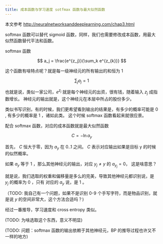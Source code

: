 ```yaml
---
title: 成本函数与学习速度 sotfmax 函数与最大似然函数
---
```


本文参考 http://neuralnetworksanddeeplearning.com/chap3.html

softmax 函数可以替代 sigmoid 函数，同样，我们也需要修改成本函数，用最大似然函数替代平法和函数。

softmax 函数

$$
a_j = \frac{e^{z_j}}{\sum_k e^{z_{k}}}
$$

这个函数有啥特点呢？就是每一级神经元的所有输出的和恒为 $1$

$$
\sum_{j} a_j = 1
$$

也就是说，类似一家公司，$e^{z_j}$ 就是每个神经元的出资，很有钱，随着输入 $z_j$ 成指数增长。
神经元的输出就是，这个神经元在本层中所占的股份多少。

类似书写识别，有的时候，我们更希望看到输出的结果是，有多少的概率可能是 0 , 有多少的概率是 1 ，诸如此类。 这个时候 softmax 函数看起来就很应景。


配合 softmax 函数，对应的成本函数就是最大似然函数

$$ C = - \ln a_y $$

首先， $C$ 恒大于零，因为 $a_y$ 在 $0..1$ 之间。 $C$ 表示对应输出如果是目标 y 的时候的似然概率。

如果 $a_y$ 等于 1 ，那么其他神经元的输出，对应 $y_j \neq y$ 的 $a_{y_j} = 0$， 这是啥意思？

就是说，我们选取的权重和偏移量是多么的完美，导致其他神经元都识别说，是 $y_j$ 的概率为 $0$ ，只有
对应的 $a_y$ 说，是 $1$  。

（TODO: 我自己有一个问题，如果不是识别 0-9 个手写字符，而是物品识别，就是说 $y$ 的空间非常大，这个方法合适吗？)

经过一番推导，学习速度和 cross entropy 类似。

(TODO: 为啥选取这个东西，意义不明显)

(TODO: 问题：softmax 函数的输出依赖于其他神经元，BP 的推导过程也许又不一样的地方)
